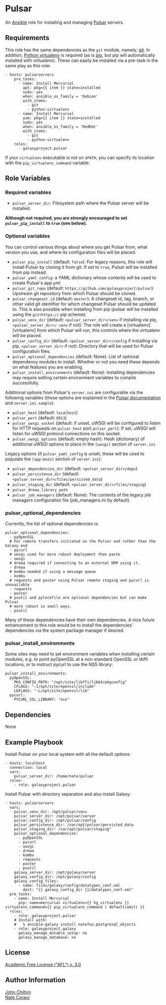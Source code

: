 Pulsar
======

An [Ansible][ansible] role for installing and managing [Pulsar][pulsar]
servers.

[ansible]: http://www.ansible.com/
[pulsar]: https://github.com/galaxyproject/pulsar/

Requirements
------------

This role has the same dependencies as the `git` module, namely,
[git][git]. In addition, [Python virtualenv][venv] is required (as is
[pip][pip], but pip will automatically installed with virtualenv). These can
easily be installed via a pre-task in the same play as this role:

    - hosts: pulsarservers
        pre_tasks:
          - name: Install Mercurial
            apt: pkg={{ item }} state=installed
            sudo: yes
            when: ansible_os_family = 'Debian'
            with_items:
              - git
              - python-virtualenv
          - name: Install Mercurial
            yum: pkg={{ item }} state=installed
            sudo: yes
            when: ansible_os_family = 'RedHat'
            with_items:
              - git
              - python-virtualenv
        roles:
          - galaxyproject.pulsar

If your `virtualenv` executable is not on `$PATH`, you can specify its location with
the `pip_virtualenv_command` variable.

[git]: http://git-scm.com/
[venv]: http://virtualenv.readthedocs.org/
[pip]: http://pip.readthedocs.org/

Role Variables
--------------

### Required variables ###

- `pulsar_server_dir`: Filesystem path where the Pulsar server will be
  installed.

**Although not required, you are strongly encouraged to set
`pulsar_pip_install` to `true` (see below).**

### Optional variables ###

You can control various things about where you get Pulsar from, what version
you use, and where its configuration files will be placed:

- `pulsar_pip_install` (default: `false`): For legacy reasons, this role will
  install Pulsar by cloning it from git. If set to `true`, Pulsar will be
  installed from pip instead.
- `pulsar_yaml_config`: a YAML dictionary whose contents will be used to create
  Pulsar's app.yml
- `pulsar_git_repo` (default: `https://github.com/galaxyproject/pulsar`):
  Upstream git repository from which Pulsar should be cloned.
- `pulsar_changeset_id` (default: `master`): A changeset id, tag, branch, or
  other valid git identifier for which changeset Pulsar should be updated to.
  This is also possible when installing from pip (pulsar will be installed
  using the `git+https://` pip scheme).
- `pulsar_venv_dir` (default: `<pulsar_server_dir>/venv` if installing via pip,
  `<pulsar_server_dir>/.venv` if not): The role will create a
  [virtualenv][virtualenv] from which Pulsar will run, this controls where the
  virtualenv will be placed.
- `pulsar_config_dir` (default: `<pulsar_server_dir>/config` if installing via
  pip, `<pulsar_server_dir>` if not): Directory that will be used for Pulsar
  configuration files.
- `pulsar_optional_dependencies` (default: None): List of optional dependency
  modules to install. Whether or not you need these depends on what features
  you are enabling.
- `pulsar_install_environments` (default: None): Installing dependencies may
  require setting certain environment variables to compile successfully.


Additional options from Pulsar's `server.ini` are configurable via the
following variables (these options are explained in the [Pulsar
documentation][pulsardocs] and `server.ini.sample`):

- `pulsar_host` (default: `localhost`)
- `pulsar_port` (default: `8913`)
- `pulsar_uwsgi_socket` (default: if unset, uWSGI will be configured to listen
  for HTTP requests on `pulsar_host` port `pulsar_port`): If set, uWSGI will
  listen for uWSGI protocol connections on this socket.
- `pulsar_uwsgi_options` (default: empty hash): Hash (dictionary) of additional
  uWSGI options to place in the `[uwsgi]` section of `server.ini`

Legacy options (if `pulsar_yaml_config` is unset, these will be used to
populate the `[app:main]` section of `server.ini`):

- `pulsar_dependencies_dir` (default: `<pulsar_server_dir>/deps`)
- `pulsar_persistence_dir` (default:
  `<pulsar_server_dir>/files/persisted_data`)
- `pulsar_staging_dir` (default: `<pulsar_server_dir>/files/staging`)
- `pulsar_drmaa_library_path`
- `pulsar_job_managers` (default: None): The contents of the legacy job
  managers configuration file (job_managers.ini by default).

### pulsar_optional_dependencies ###

Currently, the list of optional dependencies is:

    pulsar_optional_dependencies:
      - pyOpenSSL
      # For remote transfers initiated on the Pulsar end rather than the Galaxy end
      - pycurl
      # uwsgi used for more robust deployment than paste
      - uwsgi
      # drmaa required if connecting to an external DRM using it.
      - drmaa
      # kombu needed if using a message queue
      - kombu
      # requests and poster using Pulsar remote staging and pycurl is unavailable
      - requests
      - poster
      # psutil and pylockfile are optional dependencies but can make Pulsar
      # more robust in small ways.
      - psutil

Many of these dependencies have their own dependencies. A nice future
enhancement to this role would be to install the dependencies' dependencies via
the system package manager if desired.

### pulsar_install_environments ###

Some sites may need to set environment variables when installing certain
modules, e.g. to point pyOpenSSL at a non-standard OpenSSL or libffi locations,
or to instruct pycurl to use the NSS library:

    pulsar_install_environments:
      pyOpenSSL:
        PKG_CONFIG_PATH: "/opt/site/libffi/lib64/pkgconfig"
        CFLAGS: "-I/opt/site/openssl/include"
        LDFLAGS: "-L/opt/site/openssl/lib"
      pycurl:
        PYCURL_SSL_LIBRARY: "nss"

[pulsardocs]: http://pulsar.readthedocs.org/

Dependencies
------------

None

Example Playbook
----------------

Install Pulsar on your local system with all the default options:

    - hosts: localhost
      connection: local
      vars:
        pulsar_server_dir: /home/nate/pulsar
      roles:
        - role: galaxyproject.pulsar

Install Pulsar with directory separation and also install Galaxy:


    - hosts: pulsarservers
      vars:
        pulsar_venv_dir: /opt/pulsar/venv
        pulsar_server_dir: /opt/pulsar/server
        pulsar_config_dir: /opt/pulsar/config
        pulsar_persistence_dir: /var/opt/pulsar/persisted_data
        pulsar_staging_dir: /var/opt/pulsar/staging"
        pulsar_optional_dependencies:
          - pyOpenSSL
          - pycurl
          - uwsgi
          - drmaa
          - kombu
          - requests
          - poster
          - psutil
        galaxy_server_dir: /opt/galaxy/server
        galaxy_config_dir: /opt/galaxy/config
        galaxy_config_files:
          - name: files/galaxy/config/datatypes_conf.xml
            dest: "{{ galaxy_config_dir }}/datatypes_conf.xml"
      pre_tasks:
        - name: Install Mercurial
          pip: name=mercurial virtualenv={{ hg_virtualenv }} virtualenv_command={{ pip_virtualenv_command | default(omit) }}
      roles:
        - role: galaxyproject.pulsar
        # Install with:
        #   % ansible-galaxy install natefoo.postgresql_objects
        - role: galaxyproject.galaxy
          galaxy_manage_mutable_setup: no
          galaxy_manage_database: no

License
-------

[Academic Free License ("AFL") v. 3.0][afl]

[afl]: http://opensource.org/licenses/AFL-3.0

Author Information
------------------

[John Chilton](https://github.com/jmchilton)  
[Nate Coraor](https://github.com/natefoo)
